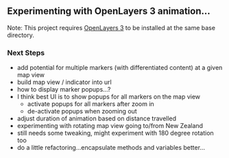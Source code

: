## Experimenting with OpenLayers 3 animation...

Note:  This project requires [OpenLayers 3](https://github.com/openlayers/ol3/releases) to be installed at the same base directory.  

### Next Steps
* add potential for multiple markers (with differentiated content) at a given map view
* build map view / indicator into url
* how to display marker popups...?
 * I think best UI is to show popups for all markers on the map view
    * activate popups for all markers after zoom in
    * de-activate popups when zooming out
* adjust duration of animation based on distance travelled
* experimenting with rotating map view going to/from New Zealand 
 * still needs some tweaking, might experiment with 180 degree rotation too
* do a little refactoring...encapsulate methods and variables better...
